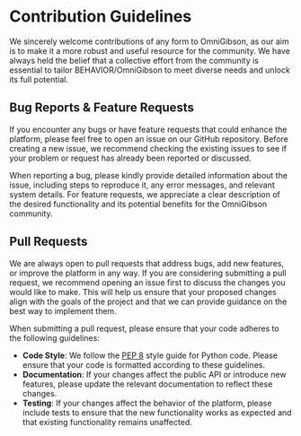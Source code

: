 # **Contribution Guidelines**

We sincerely welcome contributions of any form to OmniGibson, as our aim is to make it a more robust and useful resource for the community. We have always held the belief that a collective effort from the community is essential to tailor BEHAVIOR/OmniGibson to meet diverse needs and unlock its full potential. 

## **Bug Reports & Feature Requests**

If you encounter any bugs or have feature requests that could enhance the platform, please feel free to open an issue on our GitHub repository. Before creating a new issue, we recommend checking the existing issues to see if your problem or request has already been reported or discussed. 

When reporting a bug, please kindly provide detailed information about the issue, including steps to reproduce it, any error messages, and relevant system details. For feature requests, we appreciate a clear description of the desired functionality and its potential benefits for the OmniGibson community.

## **Pull Requests**

We are always open to pull requests that address bugs, add new features, or improve the platform in any way. If you are considering submitting a pull request, we recommend opening an issue first to discuss the changes you would like to make. This will help us ensure that your proposed changes align with the goals of the project and that we can provide guidance on the best way to implement them.

When submitting a pull request, please ensure that your code adheres to the following guidelines:

- **Code Style**: We follow the [PEP 8](https://www.python.org/dev/peps/pep-0008/) style guide for Python code. Please ensure that your code is formatted according to these guidelines.
- **Documentation**: If your changes affect the public API or introduce new features, please update the relevant documentation to reflect these changes.
- **Testing**: If your changes affect the behavior of the platform, please include tests to ensure that the new functionality works as expected and that existing functionality remains unaffected.